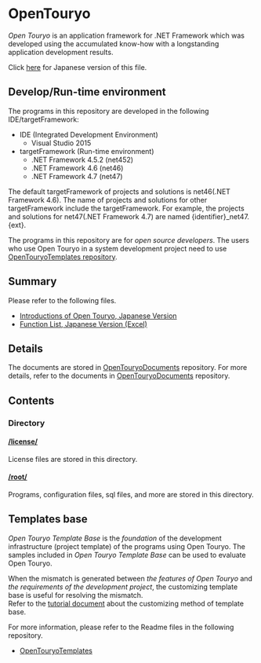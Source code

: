 # OpenTouryo
*Open Touryo* is an application framework for .NET Framework which was developed using the accumulated know-how with a longstanding application development results.

Click [here](Readme.ja.md) for Japanese version of this file.

## Develop/Run-time environment
The programs in this repository are developed in the following IDE/targetFramework:

- IDE (Integrated Development Environment)
  - Visual Studio 2015
- targetFramework (Run-time environment)
  - .NET Framework 4.5.2 (net452)
  - .NET Framework 4.6 (net46)
  - .NET Framework 4.7 (net47)

The default targetFramework of projects and solutions is net46(.NET Framework 4.6).
The name of projects and solutions for other targetFramework include the targetFramework.
For example, the projects and solutions for net47(.NET Framework 4.7) are named {identifier}_net47.{ext}.

The programs in this repository are for *open source developers*.
The users who use Open Touryo in a system development project need to use [OpenTouryoTemplates repository](https://github.com/OpenTouryoProject/OpenTouryoTemplates).

## Summary
Please refer to the following files.
 - [Introductions of Open Touryo, Japanese Version](https://github.com/OpenTouryoProject/OpenTouryoDocuments/blob/master/documents/0_Introduction/ja-JP/Introduction.md)
 - [Function List, Japanese Version (Excel)](https://github.com/OpenTouryoProject/OpenTouryoDocuments/blob/master/documents/0_Introduction/ja-JP/Functional_list.xlsx)

## Details
The documents are stored in [OpenTouryoDocuments](https://github.com/OpenTouryoProject/OpenTouryoDocuments) repository.
For more details, refer to the documents in [OpenTouryoDocuments](https://github.com/OpenTouryoProject/OpenTouryoDocuments) repository.

## Contents

### Directory

#### [/license/](https://github.com/OpenTouryoProject/OpenTouryo/tree/master/license)
License files are stored in this directory.

#### [/root/](https://github.com/OpenTouryoProject/OpenTouryo/tree/master/root)
Programs, configuration files, sql files, and more are stored in this directory.

## Templates base
*Open Touryo Template Base* is the *foundation* of the development infrastructure (project template) of the programs using Open Touryo.
The samples included in *Open Touryo Template Base* can be used to evaluate Open Touryo. 

When the mismatch is generated between *the features of Open Touryo* and *the requirements of the development project*, the customizing template base is useful for resolving the mismatch.  
Refer to the [tutorial document](https://github.com/OpenTouryoProject/OpenTouryoDocuments/blob/master/documents/2_Tutorial/ja-JP/Tutorial_Template_development.doc) about the customizing method of template base.

For more information, please refer to the Readme files in the following repository.
 - [OpenTouryoTemplates](https://github.com/OpenTouryoProject/OpenTouryoTemplates)
